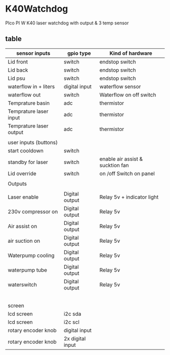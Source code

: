 # K40Watchdog
PIco PI W K40 laser watchdog with output &amp; 3 temp sensor 

## table

| sensor inputs           | gpio type        | Kind of hardware                 |
|-------------------------|------------------|----------------------------------|
| Lid front               | switch           | endstop switch                   |
| Lid back                | switch           | endstop switch                   |
| Lid psu                 | switch           | endstop switch                   |
| waterflow in + liters   | digital input    | waterflow sensor                 |
| waterflow out           | switch           | Waterflow on off switch          |
| Temprature basin        | adc              | thermistor                       |
| Temprature laser input  | adc              | thermistor                       |
| Temprature laser output | adc              | thermistor                       |
|                         |                  |                                  |
| user inputs (buttons)   |                  |                                  |
| start cooldown          | switch           |                                  |
| standby for laser       | switch           | enable air assist & sucktion fan |
| Lid override            | switch           | on /off Switch on panel          |
|                         |                  |                                  |
| Outputs                 |                  |                                  |
|                         |                  |                                  |
| Laser enable            | Digital output   | Relay 5v + indicator light       |
| 230v compressor on      | Digital output   | Relay 5v                         |
| Air assist on           | Digital output   | Relay 5v                         |
| air suction on          | Digital output   | Relay 5v                         |
| Waterpump cooling       | Digital output   | Relay 5v                         |
| waterpump tube          | Digital output   | Relay 5v                         |
| waterswitch             | Digital output   | Relay 5v                         |
|                         |                  |                                  |
|                         |                  |                                  |
|                         |                  |                                  |
|                         |                  |                                  |
|                         |                  |                                  |
| screen                  |                  |                                  |
| lcd screen              | i2c sda          |                                  |
| lcd screen              | i2c scl          |                                  |
| rotary encoder knob     | digital input    |                                  |
| rotary encoder knob     | 2x digital input |                                  |
